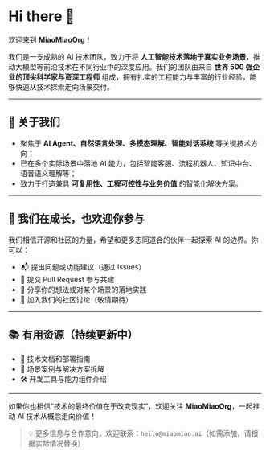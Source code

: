 # Hi there 👋

欢迎来到 **MiaoMiaoOrg**！

我们是一支成熟的 AI 技术团队，致力于将 **人工智能技术落地于真实业务场景**，推动大模型等前沿技术在不同行业中的深度应用。我们的团队由来自 **世界 500 强企业的顶尖科学家与资深工程师** 组成，拥有扎实的工程能力与丰富的行业经验，能够快速从技术探索走向场景交付。

---

## 🚀 关于我们

- 聚焦于 **AI Agent、自然语言处理、多模态理解、智能对话系统** 等关键技术方向；
- 已在多个实际场景中落地 AI 能力，包括智能客服、流程机器人、知识中台、语音语义理解等；
- 致力于打造兼具 **可复用性、工程可控性与业务价值** 的智能化解决方案。

---

## 🌱 我们在成长，也欢迎你参与

我们相信开源和社区的力量，希望和更多志同道合的伙伴一起探索 AI 的边界。你可以：

- 📬 提出问题或功能建议（通过 Issues）
- 📌 提交 Pull Request 参与共建
- 🧠 分享你的想法或对某个场景的落地实践
- 💬 加入我们的社区讨论（敬请期待）

---

## 📚 有用资源（持续更新中）

- 📖 技术文档和部署指南
- 🧩 场景案例与解决方案拆解
- 🛠️ 开发工具与能力组件介绍

---

如果你也相信“技术的最终价值在于改变现实”，欢迎关注 **MiaoMiaoOrg**，一起推动 AI 技术从概念走向价值！

> 💡 更多信息与合作意向，欢迎联系：`hello@miaomiao.ai`（如需添加，请根据实际情况替换）

